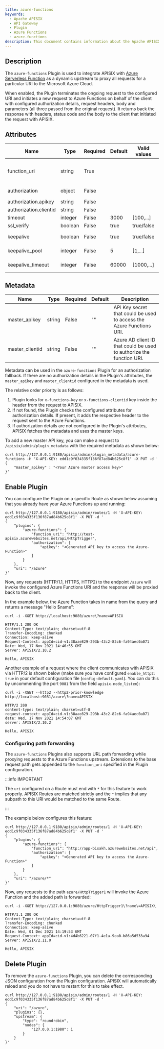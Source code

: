 ```yaml
---
title: azure-functions
keywords:
  - Apache APISIX
  - API Gateway
  - Plugin
  - Azure Functions
  - azure-functions
description: This document contains information about the Apache APISIX azure-functions Plugin.
---
```

<!--
#
# Licensed to the Apache Software Foundation (ASF) under one or more
# contributor license agreements.  See the NOTICE file distributed with
# this work for additional information regarding copyright ownership.
# The ASF licenses this file to You under the Apache License, Version 2.0
# (the "License"); you may not use this file except in compliance with
# the License.  You may obtain a copy of the License at
#
#     http://www.apache.org/licenses/LICENSE-2.0
#
# Unless required by applicable law or agreed to in writing, software
# distributed under the License is distributed on an "AS IS" BASIS,
# WITHOUT WARRANTIES OR CONDITIONS OF ANY KIND, either express or implied.
# See the License for the specific language governing permissions and
# limitations under the License.
#
-->

## Description

The `azure-functions` Plugin is used to integrate APISIX with [Azure Serverless Function](https://azure.microsoft.com/en-in/services/functions/) as a dynamic upstream to proxy all requests for a particular URI to the Microsoft Azure Cloud.

When enabled, the Plugin terminates the ongoing request to the configured URI and initiates a new request to Azure Functions on behalf of the client with configured authorization details, request headers, body and parameters (all three passed from the original request). It returns back the response with headers, status code and the body to the client that initiated the request with APISIX.

## Attributes

| Name                   | Type    | Required | Default | Valid values | Description                                                                                                                           |
|------------------------|---------|----------|---------|--------------|---------------------------------------------------------------------------------------------------------------------------------------|
| function_uri           | string  | True     |         |              | Azure FunctionS endpoint which triggers the serverless function. For example, `http://test-apisix.azurewebsites.net/api/HttpTrigger`. |
| authorization          | object  | False    |         |              | Authorization credentials to access Azure Functions.                                                                                  |
| authorization.apikey   | string  | False    |         |              | Generated API key to authorize requests.                                                                                              |
| authorization.clientid | string  | False    |         |              | Azure AD client ID to authorize requests.                                                                                             |
| timeout                | integer | False    | 3000    | [100,...]    | Proxy request timeout in milliseconds.                                                                                                |
| ssl_verify             | boolean | False    | true    | true/false   | When set to `true` performs SSL verification.                                                                                         |
| keepalive              | boolean | False    | true    | true/false   | When set to `true` keeps the connection alive for reuse.                                                                              |
| keepalive_pool         | integer | False    | 5       | [1,...]      | Maximum number of requests that can be sent on this connection before closing it.                                                     |
| keepalive_timeout      | integer | False    | 60000   | [1000,...]   | Time is ms for connection to remain idle without closing.                                                                             |

## Metadata

| Name            | Type   | Required | Default | Description                                                          |
|-----------------|--------|----------|---------|----------------------------------------------------------------------|
| master_apikey   | string | False    | ""      | API Key secret that could be used to access the Azure Functions URI. |
| master_clientid | string | False    | ""      | Azure AD client ID that could be used to authorize the function URI. |

Metadata can be used in the `azure-functions` Plugin for an authorization fallback. If there are no authorization details in the Plugin's attributes, the `master_apikey` and `master_clientid` configured in the metadata is used.

The relative order priority is as follows:

1. Plugin looks for `x-functions-key` or `x-functions-clientid` key inside the header from the request to APISIX.
2. If not found, the Plugin checks the configured attributes for authorization details. If present, it adds the respective header to the request sent to the Azure Functions.
3. If authorization details are not configured in the Plugin's attributes, APISIX fetches the metadata and uses the master keys.

To add a new master API key, you can make a request to `/apisix/admin/plugin_metadata` with the required metadata as shown below:

```shell
curl http://127.0.0.1:9180/apisix/admin/plugin_metadata/azure-functions -H 'X-API-KEY: edd1c9f034335f136f87ad84b625c8f1' -X PUT -d '
{
    "master_apikey" : "<Your Azure master access key>"
}'
```

## Enable Plugin

You can configure the Plugin on a specific Route as shown below assuming that you already have your Azure Functions up and running:

```shell
curl http://127.0.0.1:9180/apisix/admin/routes/1 -H 'X-API-KEY: edd1c9f034335f136f87ad84b625c8f1' -X PUT -d '
{
    "plugins": {
        "azure-functions": {
            "function_uri": "http://test-apisix.azurewebsites.net/api/HttpTrigger",
            "authorization": {
                "apikey": "<Generated API key to access the Azure-Function>"
            }
        }
    },
    "uri": "/azure"
}'
```

Now, any requests (HTTP/1.1, HTTPS, HTTP2) to the endpoint `/azure` will invoke the configured Azure Functions URI and the response will be proxied back to the client.

In the example below, the Azure Function takes in name from the query and returns a message "Hello $name":

```shell
curl -i -XGET http://localhost:9080/azure\?name=APISIX
```

```shell
HTTP/1.1 200 OK
Content-Type: text/plain; charset=utf-8
Transfer-Encoding: chunked
Connection: keep-alive
Request-Context: appId=cid-v1:38aae829-293b-43c2-82c6-fa94aec0a071
Date: Wed, 17 Nov 2021 14:46:55 GMT
Server: APISIX/2.10.2

Hello, APISIX
```

Another example of a request where the client communicates with APISIX via HTTP/2 is shown below (make sure you have configured `enable_http2: true` in your default configuration file (`config-default.yaml`). You can do this by uncommenting the port `9081` from the field `apisix.node_listen`):

```shell
curl -i -XGET --http2 --http2-prior-knowledge http://localhost:9081/azure\?name=APISIX
```

```shell
HTTP/2 200
content-type: text/plain; charset=utf-8
request-context: appId=cid-v1:38aae829-293b-43c2-82c6-fa94aec0a071
date: Wed, 17 Nov 2021 14:54:07 GMT
server: APISIX/2.10.2

Hello, APISIX
```

### Configuring path forwarding

The `azure-functions` Plugins also supports URL path forwarding while proxying requests to the Azure Functions upstream. Extensions to the base request path gets appended to the `function_uri` specified in the Plugin configuration.

:::info IMPORTANT

The `uri` configured on a Route must end with `*` for this feature to work properly. APISIX Routes are matched strictly and the `*` implies that any subpath to this URI would be matched to the same Route.

:::

The example below configures this feature:

```shell
curl http://127.0.0.1:9180/apisix/admin/routes/1 -H 'X-API-KEY: edd1c9f034335f136f87ad84b625c8f1' -X PUT -d '
{
    "plugins": {
        "azure-functions": {
            "function_uri": "http://app-bisakh.azurewebsites.net/api",
            "authorization": {
                "apikey": "<Generated API key to access the Azure-Function>"
            }
        }
    },
    "uri": "/azure/*"
}'
```

Now, any requests to the path `azure/HttpTrigger1` will invoke the Azure Function and the added path is forwarded:

```shell
curl -i -XGET http://127.0.0.1:9080/azure/HttpTrigger1\?name\=APISIX\
```

```shell
HTTP/1.1 200 OK
Content-Type: text/plain; charset=utf-8
Transfer-Encoding: chunked
Connection: keep-alive
Date: Wed, 01 Dec 2021 14:19:53 GMT
Request-Context: appId=cid-v1:4d4b6221-07f1-4e1a-9ea0-b86a5d533a94
Server: APISIX/2.11.0

Hello, APISIX
```

## Delete Plugin

To remove the `azure-functions` Plugin, you can delete the corresponding JSON configuration from the Plugin configuration. APISIX will automatically reload and you do not have to restart for this to take effect.

```shell
curl http://127.0.0.1:9180/apisix/admin/routes/1 -H 'X-API-KEY: edd1c9f034335f136f87ad84b625c8f1' -X PUT -d '
{
    "uri": "/azure",
    "plugins": {},
    "upstream": {
        "type": "roundrobin",
        "nodes": {
            "127.0.0.1:1980": 1
        }
    }
}'
```
